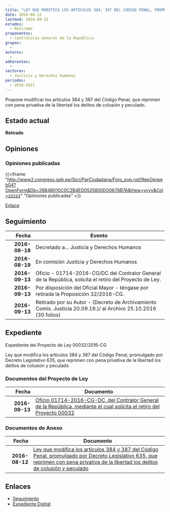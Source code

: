 ```yaml
---
title: "LEY QUE MODIFICA LOS ARTÍCULOS 384, 387 DEL CÓDIGO PENAL, PROMULGADO POR DECRETO LEGISLATIVO 635, QUE REPRIMEN CON PENA PRIVATIVA DE LA LIBERTAD LOS DELITOS DE COLUSIÓN Y PECULADO"
date: 2016-08-12
lastmod: 2016-09-13
estados: 
  - Retirado
proponentes: 
  - Contraloría General de la República
grupos: 
  - 
autores: 
  - 
adherentes: 
  - 
sectores: 
  - Justicia y Derechos Humanos
periodos: 
  - 2016-2021
---
```


Propone modificar los artículos 384 y 387 del Código Penal, que reprimen con pena privativa de la libertad los delitos de colusión y peculado.


## Estado actual

**Retirado**

## Opiniones

### Opiniones publicadas

{{<iframe "http://www2.congreso.gob.pe/Sicr/ParCiudadana/Foro_pvp.nsf/RepOpiweb04?OpenForm&Db=26B4B010C0C2B4ED0525800D00678B7A&View=yyyy&Col=zzzzz" "Opiniones publicadas" >}}

[Enlace](http://www2.congreso.gob.pe/Sicr/ParCiudadana/Foro_pvp.nsf/RepOpiweb04?OpenForm&Db=26B4B010C0C2B4ED0525800D00678B7A&View=yyyy&Col=zzzzz)

## Seguimiento

| Fecha | Evento |
|------:|--------|
| **2016-08-18** | Decretado a... Justicia y Derechos Humanos|
| **2016-08-19** | En comisión Justicia y Derechos Humanos|
| **2016-09-13** | Oficio - 01714-2016-CG/DC del Contralor General de la República, solicita el retiro del Proyecto de Ley.|
| **2016-09-13** | Por disposición del Oficial Mayor - téngase por retirada la Proposición 32/2016-CG.|
| **2016-09-13** | Retirado por su Autor - (Decreto de Archivamiento Comis. Justicia 20.09.16.)/ al Archivo 25.10.2016 (30 folios)|


## Expediente

Expediente del Proyecto de Ley 00032/2016-CG

Ley que modifica los artículos 384 y 387 del Código Penal, promulgado por Decreto Legislativo 635, que reprimen con pena privativa de la libertad los delitos de colusión y peculado


### Documentos del Proyecto de Ley

| Fecha | Documento |
|------:|--------|
| **2016-09-13** | [Oficio 01714-2016-CG-DC, del Contralor General de la República, mediante el cual solicita el retiro del Proyecto 00032](http://www.leyes.congreso.gob.pe/Documentos/2016_2021/Oficios/Otras_Instituciones/OFICIO-01714-2016-CG-DC.pdf) |

### Documentos de Anexo

| Fecha | Documento |
|------:|--------|
| **2016-08-12** | [Ley que modifica los artículos 384 y 387 del Código Penal, promulgado por Decreto Legislativo 635, que reprimen con pena privativa de la libertad los delitos de colusión y peculado](http://www.leyes.congreso.gob.pe/Documentos/2016_2021/Proyectos_de_Ley_y_de_Resoluciones_Legislativas/PL00032_20160812.pdf) |

## Enlaces 

- [Seguimiento](http://www2.congreso.gob.pe/Sicr/TraDocEstProc/CLProLey2016.nsf/f7fff46988ca05b1052578e100829cc7/52852841d5304ffd0525800d006cc41e?OpenDocument)
- [Expediente Digital](http://www2.congreso.gob.pehttp://www2.congreso.gob.pe/Sicr/TraDocEstProc/CLProLey2016.nsf/f7fff46988ca05b1052578e100829cc7/52852841d5304ffd0525800d006cc41e?OpenDocument&Click=05257FB7005EB655.eb71d0cf91d8294e05256cdf006b5706/$Body/0.1C6C)
